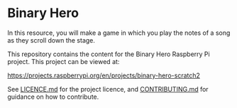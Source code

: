 # Binary Hero
In this resource, you will make a game in which you play the notes of a song as they scroll down the stage.

This repository contains the content for the Binary Hero Raspberry Pi project. This project can be viewed at:

https://projects.raspberrypi.org/en/projects/binary-hero-scratch2

See [LICENCE.md](LICENCE.md) for the project licence, and [CONTRIBUTING.md](CONTRIBUTING.md) for guidance on how to contribute.




